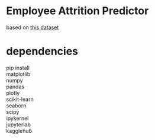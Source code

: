 # Employee Attrition Predictor

based on [this dataset](https://www.kaggle.com/datasets/thedevastator/employee-attrition-and-factors)

# dependencies

pip install \
matplotlib \
numpy \
pandas \
plotly \
scikit-learn \
seaborn \
scipy \
ipykernel \
jupyterlab \
kagglehub
